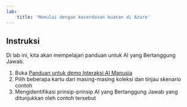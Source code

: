 ```yaml
---
lab:
    title: 'Memulai dengan kecerdasan buatan di Azure'
---
```


## Instruksi
Di lab ini, kita akan mempelajari panduan untuk AI yang Bertanggung Jawab.

1.	Buka [Panduan untuk demo Interaksi AI Manusia](https://aka.ms/hci-demo)
2.	Pilih beberapa kartu dari masing-masing koleksi dan tinjau skenario contoh
3.	Mengidentifikasi prinsip-prinsip AI yang Bertanggung Jawab yang ditunjukkan oleh contoh tersebut
